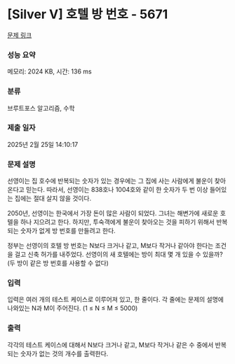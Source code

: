 # [Silver V] 호텔 방 번호 - 5671 

[문제 링크](https://www.acmicpc.net/problem/5671) 

### 성능 요약

메모리: 2024 KB, 시간: 136 ms

### 분류

브루트포스 알고리즘, 수학

### 제출 일자

2025년 2월 25일 14:10:17

### 문제 설명

<p>선영이는 집 호수에 반복되는 숫자가 있는 경우에는 그 집에 사는 사람에게 불운이 찾아온다고 믿는다. 따라서, 선영이는 838호나 1004호와 같이 한 숫자가 두 번 이상 들어있는 집에는 절대 살지 않을 것이다.</p>

<p>2050년, 선영이는 한국에서 가장 돈이 많은 사람이 되었다. 그녀는 해변가에 새로운 호텔을 하나 지으려고 한다. 하지만, 투숙객에게 불운이 찾아오는 것을 피하기 위해서 반복되는 숫자가 없게 방 번호를 만들려고 한다.</p>

<p>정부는 선영이의 호텔 방 번호는 N보다 크거나 같고, M보다 작거나 같아야 한다는 조건을 걸고 신축 허가를 내주었다. 선영이의 새 호텔에는 방이 최대 몇 개 있을 수 있을까? (두 방이 같은 방 번호를 사용할 수 없다)</p>

### 입력 

 <p>입력은 여러 개의 테스트 케이스로 이루어져 있고, 한 줄이다. 각 줄에는 문제의 설명에 나와있는 N과 M이 주어진다. (1 ≤ N ≤ M ≤ 5000)</p>

### 출력 

 <p>각각의 테스트 케이스에 대해서 N보다 크거나 같고, M보다 작거나 같은 수 중에서 반복되는 숫자가 없는 것의 개수를 출력한다.</p>

